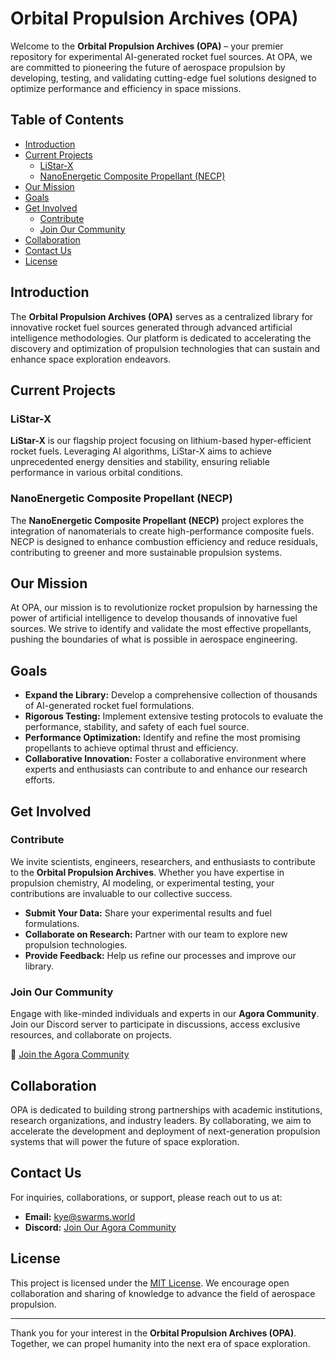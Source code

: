 # Orbital Propulsion Archives (OPA)

Welcome to the **Orbital Propulsion Archives (OPA)** – your premier repository for experimental AI-generated rocket fuel sources. At OPA, we are committed to pioneering the future of aerospace propulsion by developing, testing, and validating cutting-edge fuel solutions designed to optimize performance and efficiency in space missions.

## Table of Contents

- [Introduction](#introduction)
- [Current Projects](#current-projects)
  - [LiStar-X](#listar-x)
  - [NanoEnergetic Composite Propellant (NECP)](#nanoenergetic-composite-propellant-necp)
- [Our Mission](#our-mission)
- [Goals](#goals)
- [Get Involved](#get-involved)
  - [Contribute](#contribute)
  - [Join Our Community](#join-our-community)
- [Collaboration](#collaboration)
- [Contact Us](#contact-us)
- [License](#license)

## Introduction

The **Orbital Propulsion Archives (OPA)** serves as a centralized library for innovative rocket fuel sources generated through advanced artificial intelligence methodologies. Our platform is dedicated to accelerating the discovery and optimization of propulsion technologies that can sustain and enhance space exploration endeavors.

## Current Projects

### LiStar-X

**LiStar-X** is our flagship project focusing on lithium-based hyper-efficient rocket fuels. Leveraging AI algorithms, LiStar-X aims to achieve unprecedented energy densities and stability, ensuring reliable performance in various orbital conditions.

### NanoEnergetic Composite Propellant (NECP)

The **NanoEnergetic Composite Propellant (NECP)** project explores the integration of nanomaterials to create high-performance composite fuels. NECP is designed to enhance combustion efficiency and reduce residuals, contributing to greener and more sustainable propulsion systems.

## Our Mission

At OPA, our mission is to revolutionize rocket propulsion by harnessing the power of artificial intelligence to develop thousands of innovative fuel sources. We strive to identify and validate the most effective propellants, pushing the boundaries of what is possible in aerospace engineering.

## Goals

- **Expand the Library:** Develop a comprehensive collection of thousands of AI-generated rocket fuel formulations.
- **Rigorous Testing:** Implement extensive testing protocols to evaluate the performance, stability, and safety of each fuel source.
- **Performance Optimization:** Identify and refine the most promising propellants to achieve optimal thrust and efficiency.
- **Collaborative Innovation:** Foster a collaborative environment where experts and enthusiasts can contribute to and enhance our research efforts.

## Get Involved

### Contribute

We invite scientists, engineers, researchers, and enthusiasts to contribute to the **Orbital Propulsion Archives**. Whether you have expertise in propulsion chemistry, AI modeling, or experimental testing, your contributions are invaluable to our collective success.

- **Submit Your Data:** Share your experimental results and fuel formulations.
- **Collaborate on Research:** Partner with our team to explore new propulsion technologies.
- **Provide Feedback:** Help us refine our processes and improve our library.

### Join Our Community

Engage with like-minded individuals and experts in our **Agora Community**. Join our Discord server to participate in discussions, access exclusive resources, and collaborate on projects.

🔗 [Join the Agora Community](https://discord.com/servers/agora-999382051935506503)

## Collaboration

OPA is dedicated to building strong partnerships with academic institutions, research organizations, and industry leaders. By collaborating, we aim to accelerate the development and deployment of next-generation propulsion systems that will power the future of space exploration.

## Contact Us

For inquiries, collaborations, or support, please reach out to us at:

- **Email:** kye@swarms.world
- **Discord:** [Join Our Agora Community](https://discord.com/servers/agora-999382051935506503)

## License

This project is licensed under the [MIT License](LICENSE). We encourage open collaboration and sharing of knowledge to advance the field of aerospace propulsion.

---

Thank you for your interest in the **Orbital Propulsion Archives (OPA)**. Together, we can propel humanity into the next era of space exploration.
